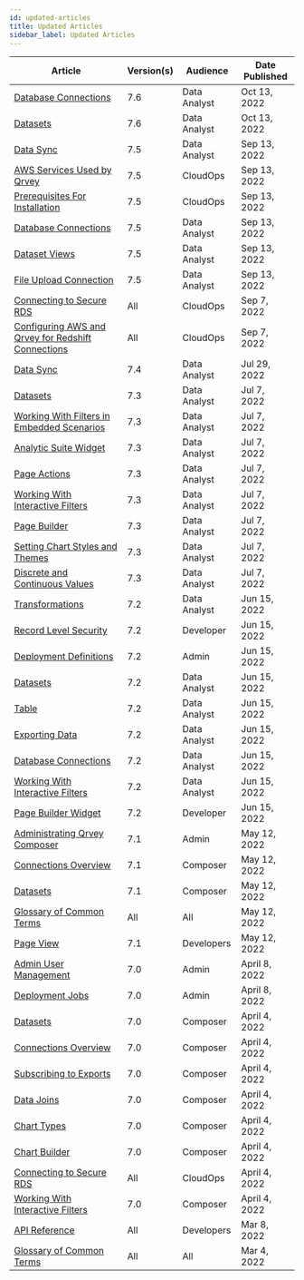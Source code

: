 ```yaml
---
id: updated-articles
title: Updated Articles
sidebar_label: Updated Articles
---
```

<div style={{textAlign: "justify"}}>

| **Article** | **Version(s)** |**Audience**|  **Date Published** |
| --- | --- | --- |--- |
|[Database Connections](../ui-docs/datasets/databases.md)|7.6|Data Analyst| Oct 13, 2022|
|[Datasets](../ui-docs/datasets/datasets.md)|7.6|Data Analyst| Oct 13, 2022|
|[Data Sync](../ui-docs/datasets/data-sync.md)|7.5|Data Analyst| Sep 13, 2022|
|[AWS Services Used by Qrvey](../get-started/aws-services-qrvey.md)|7.5|CloudOps| Sep 13, 2022|
|[Prerequisites For Installation](../get-started/prerequisites-for-installation.md)|7.5|CloudOps| Sep 13, 2022|
|[Database Connections](../ui-docs/datasets/databases.md)|7.5|Data Analyst| Sep 13, 2022|
|[Dataset Views](../ui-docs/datasets/dataset-views.md)|7.5|Data Analyst| Sep 13, 2022|
|[File Upload Connection](../ui-docs/datasets/csv.md)|7.5|Data Analyst| Sep 13, 2022|
|[Connecting to Secure RDS](../aws/connect-instance.md)|All|CloudOps| Sep 7, 2022|
|[Configuring AWS and Qrvey for Redshift Connections](../get-started/redshift.md)|All|CloudOps| Sep 7, 2022|
|[Data Sync](../ui-docs/datasets/data-sync.md)|7.4|Data Analyst| Jul 29, 2022|
|[Datasets](../ui-docs/datasets/datasets.md)|7.3|Data Analyst| Jul 7, 2022|
|[Working With Filters in Embedded Scenarios](../embedding/widgets/filters-embedded-scenarios.md)|7.3|Data Analyst| Jul 7, 2022|
|[Analytic Suite Widget](../embedding/widgets/analytics/analytic-suite.md)|7.3|Data Analyst| Jul 7, 2022|
|[Page Actions](../ui-docs/builders/page_actions.md)|7.3|Data Analyst| Jul 7, 2022|
|[Working With Interactive Filters](../ui-docs/filtering-data/working-with-filters.md)|7.3|Data Analyst| Jul 7, 2022|
|[Page Builder](../ui-docs/builders/pages.md)|7.3|Data Analyst| Jul 7, 2022|
|[Setting Chart Styles and Themes](../ui-docs/chart-builder/setting-chart-styles.md)|7.3|Data Analyst| Jul 7, 2022|
|[Discrete and Continuous Values](../ui-docs/chart-builder/disc-cont.md)|7.3|Data Analyst| Jul 7, 2022
|[Transformations](../ui-docs/datasets/transformations.md)|7.2|Data Analyst| Jun 15, 2022
|[Record Level Security](../admin/record-level-security.md)|7.2|Developer| Jun 15, 2022|
|[Deployment Definitions](../admin/content-deployment/definitions.md)|7.2|Admin| Jun 15, 2022|
|[Datasets](../ui-docs/datasets/datasets.md)|7.2|Data Analyst| Jun 15, 2022|
|[Table](../ui-docs/dataviews/chart-types/table.md)|7.2|Data Analyst| Jun 15, 2022|
|[Exporting Data](../ui-docs/dataviews/exporting.md)|7.2|Data Analyst| Jun 15, 2022|
|[Database Connections](../ui-docs/datasets/databases.md)|7.2|Data Analyst| Jun 15, 2022|
|[Working With Interactive Filters](../ui-docs/filtering-data/working-with-filters.md)|7.2|Data Analyst| Jun 15, 2022|
|[Page Builder Widget](../ui-docs/builders/pages.md)|7.2|Developer| Jun 15, 2022|
|[Administrating Qrvey Composer](../admin/admin-managing-users.md)|7.1|Admin| May 12, 2022|
|[Connections Overview](../ui-docs/datasets/connectors.md)|7.1|Composer| May 12, 2022|
|[Datasets](../ui-docs/datasets/datasets.md)|7.1|Composer|May 12, 2022|
|[Glossary of Common Terms](../get-started/glossary.md)|All|All| May 12, 2022|
|[Page View](../embedding/widgets/app-building/page-view.md)|7.1|Developers|May 12, 2022|
|[Admin User Management](../admin/admin-managing-users.md)|7.0|Admin|April 8, 2022|
|[Deployment Jobs](../admin/content-deployment/jobs.md)|7.0|Admin| April 8, 2022|
|[Datasets](../ui-docs/datasets/datasets.md)|7.0|Composer| April 4, 2022||
|[Connections Overview](../ui-docs/datasets/connectors.md)|7.0|Composer| April 4, 2022|
|[Subscribing to Exports](../ui-docs/subscriptions/subscribing-exports.md)|7.0|Composer| April 4, 2022|
|[Data Joins](../ui-docs/datasets/joins.md)|7.0|Composer| April 4, 2022|
|[Chart Types](../ui-docs/dataviews/chart-types/bar.md)|7.0|Composer| April 4, 2022|
|[Chart Builder](../ui-docs/chart-builder/overview.md)|7.0|Composer| April 4, 2022|
|[Connecting to Secure RDS](../aws/connect-instance.md)|All| CloudOps| April 4, 2022|
|[Working With Interactive Filters](../ui-docs/filtering-data/working-with-filters.md)|7.0| Composer| April 4, 2022|
|<a href="https://tinyurl.com/atuznk6u" target="_blank">API Reference</a>|All|Developers|Mar 8, 2022|
|[Glossary of Common Terms](../get-started/glossary.md)|All|All|Mar 4, 2022|



</div>